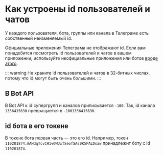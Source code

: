 # Как устроены id пользователей и чатов

У каждого пользователя, бота, группы или канала в Телеграме есть собственный неизменяемый id. 

Официальные приложения Телеграма не отображают id. Если вам понадобится посмотреть id пользователей и чатов в вашем
приложении, используйте неофициальные приложения или ботов [вроде этого](https://t.me/getmyid_bot).

::: warning
Не храните id пользователей и чатов в 32-битных числах, потому что id могут быть очень большими.
:::

## В Bot API

В Bot API к id супергрупп и каналов приписывается `-100`. Так, id канала `1356415630` превращается в `-1001356415630`.

## id бота в его токене

В токене бота первая часть — это его id. Например, токен `110201874:AAHdqTcvCH1vGWJxfSeofSAs0K5PALDsaw`
принадлежит боту с id `110201874`.
